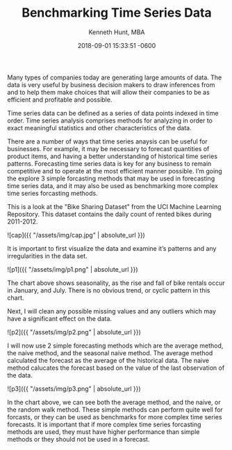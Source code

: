 ﻿---
layout: post
title:  "Benchmarking Time Series Data"
date:   2018-09-01 15:33:51 -0600
author: "Kenneth Hunt, MBA"
image: me3.JPG
---


Many types of companies today are generating large amounts of data. The data is very useful by business decision makers to draw 
inferences from and to help them make choices that will allow their companies to be as efficient and profitable and 
possible.

Time series data can be defined as a series of data points indexed in time order. Time series analysis comprises methods 
for analyzing in order to exact meaningful statistics and other characteristics of the data.

There are a number of ways that time series anaysis can be useful for businesses. For example, it may be necessary to 
forecast quantities of product items, and having a better understanding of historical time series patterns.
Forecasting time series data is key for any business to remain competitive and to operate at the most efficient manner
 possible. I’m going the explore 3 simple forcasting methods that may be used in forecasting time series data, and it may
 also be used as benchmarking more complex time series forcasting methods.

This is a look at the "Bike Sharing Dataset" from the UCI Machine Learning Repository. This dataset contains the daily 
count of rented bikes during 2011-2012. 

![cap]({{ "/assets/img/cap.jpg" | absolute_url }})

It is important to first visualize the data and examine it’s patterns and any irregularities in the data set.

![p1]({{ "/assets/img/p1.png" | absolute_url }})

The chart above shows seasonality, as the rise and fall of bike rentals occur in January, and July. There is no obvious trend,
 or cyclic pattern in this chart.

Next, I will clean any possible missing values and any outliers which may have a significant effect on the data.

![p2]({{ "/assets/img/p2.png" | absolute_url }})

I will now use 2 simple forecasting methods which are the average method, the naive method, and the seasonal naive method. 
The average method calculated the forecast as the average of the historical data. The naive method calucates the forecast 
based on the value of the last observation of the data.

![p3]({{ "/assets/img/p3.png" | absolute_url }})

In the chart above, we can see both the average method, and the naive, or the random walk method. These simple methods can 
perform quite well for forcasts, or they can be used as benchmarks for more complex time series forecasts. It is important
 that if more complex time series forcasting methods are used, they must have higher performance than simple methods or they 
should not be used in a forecast.




